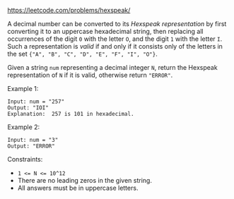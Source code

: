 https://leetcode.com/problems/hexspeak/

A decimal number can be converted to its *Hexspeak representation* by first converting it to an uppercase hexadecimal string, then replacing all occurrences of the digit `0` with the letter `O`, and the digit `1` with the letter `I`.  Such a representation is *valid* if and only if it consists only of the letters in the set `{"A", "B", "C", "D", "E", "F", "I", "O"}`.

Given a string `num` representing a decimal integer `N`, return the Hexspeak representation of `N` if it is valid, otherwise return `"ERROR"`.

Example 1:
```
Input: num = "257"
Output: "IOI"
Explanation:  257 is 101 in hexadecimal.
```
Example 2:
```
Input: num = "3"
Output: "ERROR"
```
Constraints:

-   `1 <= N <= 10^12`
-   There are no leading zeros in the given string.
-   All answers must be in uppercase letters.